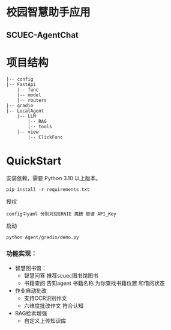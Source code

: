 # 校园智慧助手应用
## SCUEC-AgentChat

# 项目结构
```angular2html
|-- config
|-- FastApi
    |-- func
    |-- model
    |-- routers
|-- gradio
|-- LocalAgent
    |-- LLM
        |-- RAG
        |-- tools
    |-- view
        |-- ClickFunc
```
# QuickStart

安装依赖，需要 Python 3.10 以上版本。

```
pip install -r requirements.txt
```

授权

```
config中yaml 分别对应ERNIE 魔搭 智谱 API_Key 
```



启动

```
python Agent/gradio/demo.py
```

### 功能实现：

- 智慧图书馆：
  - 智慧问答 推荐scuec图书馆图书
  - 书籍查阅 告知agent 书籍名称 为你查找书籍位置 和借阅状态
- 作业自动批改
  - 支持OCR识别作文
  - 六维度批改作文 符合认知
- RAG检索增强
  - 自定义上传知识库
